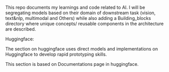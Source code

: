 This repo documents my learnings and code related to AI. I will be segregating models based on their domain of downstream task (vision, text&nlp, multimodal and Others) while also adding a Building_blocks directory where unique concepts/ reusable components in the architecture are described.

Huggingface:

The section on huggingface uses direct models and implementations on Huggingface to develop rapid prototyping skills.

This section is based on Documentations page in huggingface.





